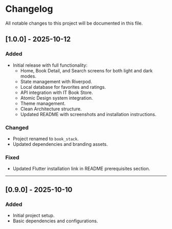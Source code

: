 # Changelog

All notable changes to this project will be documented in this file.

## [1.0.0] - 2025-10-12
### Added
- Initial release with full functionality:
  - Home, Book Detail, and Search screens for both light and dark modes.
  - State management with Riverpod.
  - Local database for favorites and ratings.
  - API integration with IT Book Store.
  - Atomic Design system integration.
  - Theme management.
  - Clean Architecture structure.
  - Updated README with screenshots and installation instructions.

### Changed
- Project renamed to `book_stack`.
- Updated dependencies and branding assets.

### Fixed
- Updated Flutter installation link in README prerequisites section.

---

## [0.9.0] - 2025-10-10
### Added
- Initial project setup.
- Basic dependencies and configurations.